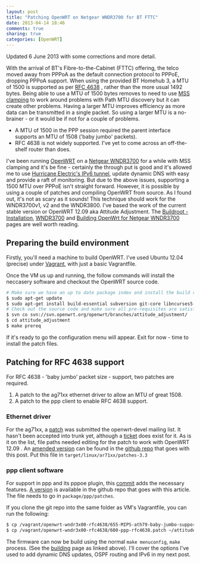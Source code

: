 ```yaml
---
layout: post
title: "Patching OpenWRT on Netgear WNDR3700 for BT FTTC"
date: 2013-04-14 18:46
comments: true
sharing: true
categories: [OpenWRT]
---
```

Updated 6 June 2013 with some corrections and more detail.

With the arrival of BT's Fibre-to-the-Cabinet (FTTC) offering, the telco moved away from PPPoA as the default connection protocol to PPPoE, dropping PPPoA support. When using the provided BT Homehub 3, a MTU of 1500 is supported as per [RFC 4638](https://tools.ietf.org/html/rfc4638)
, rather than the more usual 1492 bytes. Being able to use a MTU of 1500 bytes removes to need to use [MSS clamping](http://lartc.org/howto/lartc.cookbook.mtu-mss.html) to work around problems with Path MTU discovery but it can create other problems. Having a larger MTU improves efficiency as more data can be transmitted in a single packet. So using a larger MTU is a no-brainer - or it would be if not for a couple of problems.

<!-- more -->

* A MTU of 1500 in the PPP session required the parent interface supports an MTU of 1508 ('baby jumbo' packets).
* RFC 4638 is not widely supported. I've yet to come across an off-the-shelf router than does.

I've been running [OpenWRT](https://openwrt.org/) on a [Netgear WNDR3700](http://www.netgear.co.uk/home/products/wirelessrouters/high-performance/WNDR3700.aspx) for a while with MSS clamping and it's be fine  - certainly the through put is good and it's allowed me to use [Hurricane Electric's IPv6 tunnel](http://ipv6.he.net/), update dynamic DNS with easy and provide a raft of monitoring. But due to the above issues, supporting a 1500 MTU over PPPoE isn't straight forward. However, it is possible by using a couple of patches and compiling OpenWRT from source. As I found out, it's not as scary as it sounds! This technique should work for the WNDR3700v1, v2 and the WNDR3800. I've based the work of the current stable version or OpenWRT 12.09 aka Attitude Adjustment. The [Buildroot - Installation](http://wiki.openwrt.org/doc/howto/buildroot.exigence), [WNDR3700](http://wiki.openwrt.org/toh/netgear/wndr3700) and [Building OpenWrt for Netgear WNDR3700](http://wiki.openwrt.org/doc/howtobuild/build.wndr3700) pages are well worth reading.

Preparing the build environment
-------------------------------

Firstly, you'll need a machine to build OpenWRT. I've used Ubuntu 12.04 (precise) under [Vagrant](http://vagrantup.com), with just a basic Vagrantfile.

Once the VM us up and running, the follow commands will install the neccasery software and checkout the OpenWRT source code. 

``` sh
# Make sure we have an up to date package index and install the build requirements
$ sudo apt-get update
$ sudo apt-get install build-essential subversion git-core libncurses5-dev zlib1g-dev gawk flex quilt libssl-dev xsltproc libxml-parser-perl
# Check out the source code and make sure all pre-requisites are satisfied.
$ svn co svn://svn.openwrt.org/openwrt/branches/attitude_adjustment/
$ cd attitude_adjustment
$ make prereq
```

If it's ready to go the configuration menu will appear. Exit for now - time to install the patch files.

Patching for RFC 4638 support
-----------------------------

For RFC 4638 - 'baby jumbo' packet size - support, two patches are required. 

1. A patch to the ag71xx ethernet driver to allow an MTU of great 1508.
2. A patch to the ppp client to enable RFC 4638 support.

### Ethernet driver

For the ag71xx, a [patch](https://lists.openwrt.org/pipermail/openwrt-devel/2012-June/015782.html) was submitted the openwrt-devel mailing list. It hasn't been accepted into trunk yet, although a [ticket](https://dev.openwrt.org/ticket/11347) does exist for it. As is it on the list, file paths needed editing for the patch to work with OpenWRT 12.09 . An [amended version](https://raw.github.com/mattwillsh/openwrt-wndr3x00-rfc4638/master/655-MIPS-ath79-baby-jumbo-support.patch) can be found in the [github repo](https://github.com/mattwillsh/openwrt-wndr3x00-rfc4638) that goes with this post.  Put this file in ```target/linux/ar71xx/patches-3.3```

### ppp client software

For support in ppp and its pppoe plugin, this [commit](http://git.ozlabs.org/?p=ppp.git;a=commit;h=fd1dcdf758418f040da3ed801ab001b5e46854e7) adds the necessary features. [A version](https://raw.github.com/mattwillsh/openwrt-wndr3x00-rfc4638/master/600-ppp-rfc4638.patch) is available in the github repo that goes with this article. The file needs to go in ```package/ppp/patches```.

If you clone the git repo into the same folder as VM's Vagrantfile, you can run the following:

``` sh
$ cp /vagrant/openwrt-wndr3x00-rfc4638/655-MIPS-ath79-baby-jumbo-support.patch ~/attitude_adjustment/target/linux/ar71xx/patches-3.3/
$ cp /vagrant/openwrt-wndr3x00-rfc4638/600-ppp-rfc4638.patch ~/attitude_adjustment/package/ppp/patches/
```

The firmware can now be build using the normal ```make menuconfig```, ```make``` process. (See the [building](http://wiki.openwrt.org/doc/howtobuild/build.wndr3700) page  as linked above).  I'll cover the options I've used to add dynamic DNS updates, OSPF routing and IPv6 in my next post.

